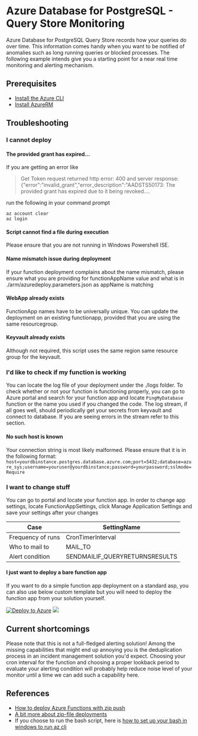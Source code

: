 # Azure Database for PostgreSQL - Query Store Monitoring
Azure Database for PostgreSQL Query Store records how your queries do over time. This information comes handy when you want to be notified of anomalies 
such as long running queries or blocked processes. The following example intends give you a starting point for a near real time monitoring and alerting
mechanism.
## Prerequisites
* [Install the Azure CLI](https://docs.microsoft.com/en-us/cli/azure/install-azure-cli?view=azure-cli-latest)
* [Install AzureRM](https://www.powershellgallery.com/packages/AzureRM.Resources/6.7.3)


## Troubleshooting
### I cannot deploy
#### The provided grant has expired...
If you are getting an error like
>Get Token request returned http error: 400 and server response: {"error":"invalid_grant","error_description":"AADSTS50173: The provided grant has expired due to it being revoked.... 

run the following in your command prompt

`az account clear`  
`az login`
#### Script cannot find a file during execution
Please ensure that you are not running in Windows Powershell ISE.

#### Name mismatch issue during deployment
If your function deployment complains about the name mismatch, please ensure what you are providing for functionAppName value and what is in ./arm/azuredeploy.parameters.json as appName is matching

#### WebApp already exists
FunctionApp names have to be universally unique. You can update the deployment on an existing functionapp, provided that you are using the same resourcegroup.

#### Keyvault already exists
Although not required, this script uses the same region same resource group for the keyvault.

### I'd like to check if my function is working
You can locate the log file of your deployment under the ./logs folder. To check whether or not your function is functioning properly, you can go to Azure portal and search for your
function app and locate `PingMyDatabase` function or the name you used if you changed the code. The log stream, if all goes well, should periodically get your secrets from keyvault
and connect to database. If you are seeing errors in the stream refer to this section.
#### No such host is known
Your connection string is most likely malformed. Please ensure that it is in the following format:
`host=yourdbinstance.postgres.database.azure.com;port=5432;database=azure_sys;username=youruser@yourdbinstance;password=yourpassword;sslmode=Require`

### I want to change stuff
You can go to portal and locate your function app. In order to change app settings, locate FunctionAppSettings, click Manage Application Settings and save your settings after your changes


|Case|SettingName|  
|---|---|  
|Frequency of runs|CronTimerInterval|  
|Who to mail to|MAIL_TO|  
|Alert condition|SENDMAILIF_QUERYRETURNSRESULTS|  

#### I just want to deploy a bare function app
If you want to do a simple function app deployment on a standard asp, you can also use below custom template but you will need to deploy the function app from your
solution yourself.

[![Deploy to Azure](http://azuredeploy.net/deploybutton.png)](https://portal.azure.com/#create/Microsoft.Template/uri/https%3A%2F%2Fraw.githubusercontent.com%2Fchisqrd%2Fqs-monitoring%2Fmaster%2Farm%2Fazuredeploy.json) 
<a href="http://armviz.io/#/?load=https%3A%2F%2Fraw.githubusercontent.com%2Fchisqrd%2Fqs-monitoring%2Fmaster%2Farm%2Fazuredeploy.json" target="_blank">
    <img src="http://armviz.io/visualizebutton.png"/>
</a>

## Current shortcomings
Please note that this is not a full-fledged alerting solution! Among the missing capabilities that might end up annoying you is the deduplication process in an incident management solution you'd expect.
Choosing your cron interval for the function and choosing a proper lookback period to evaluate your alerting condition will probably help reduce noise level of your monitor until a time we can add such
a capability here.

## References
* [How to deploy Azure Functions with zip push](http://www.frankysnotes.com/2018/06/how-to-deploy-your-azure-functions.html)
* [A bit more about zip-file deployments](https://medium.com/@fboucheros/how-to-deploy-your-azure-functions-faster-and-easily-with-zip-push-23e15d79599a)
* If you choose to run the bash script, here is [how to set up your bash in windows to run az cli](https://medium.com/azure-developers/the-ultimate-guide-to-setting-up-the-azure-cli-on-windows-adeda6c6b7e1)
